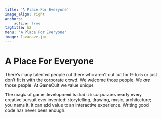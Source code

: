 ```yaml
---
title: 'A Place For Everyone'
image_align: right
anchors:
    active: true
tagtitle: h2
menu: 'A Place For Everyone'
image: lavacave.jpg
---
```


# **A Place For Everyone**

There’s many talented people out there who aren’t cut out for 9-to-5 or just don’t fit in with the corporate crowd. We welcome those people. We *are* those people. At GameCult we value unique.

The magic of game development is that it incorporates nearly every creative pursuit ever invented: storytelling, drawing, music, architecture; you name it, it can add value to an interactive experience. Writing good code has never been enough. 